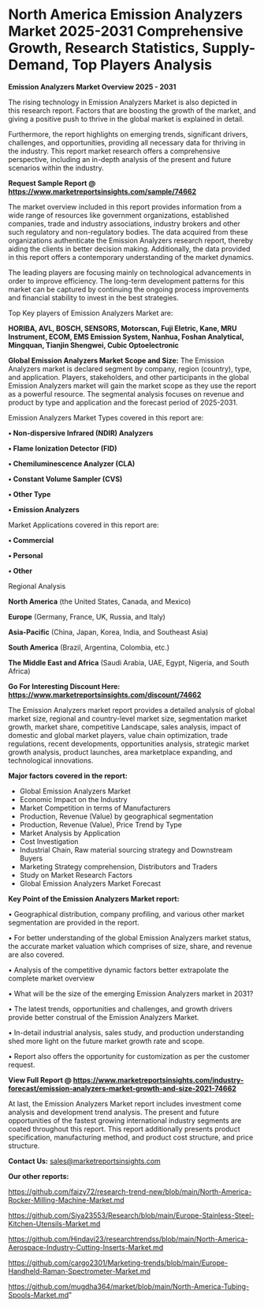 # North America Emission Analyzers Market 2025-2031 Comprehensive Growth, Research Statistics, Supply-Demand,  Top Players Analysis

<Strong> Emission Analyzers Market Overview 2025 - 2031</strong>

The rising technology in Emission Analyzers Market is also depicted in this research report. Factors that are boosting the growth of the market, and giving a positive push to thrive in the global market is explained in detail.

Furthermore, the report highlights on emerging trends, significant drivers, challenges, and opportunities, providing all necessary data for thriving in the industry. This report market research offers a comprehensive perspective, including an in-depth analysis of the present and future scenarios within the industry.

<strong>Request Sample Report @ <a href=https://www.marketreportsinsights.com/sample/74662>https://www.marketreportsinsights.com/sample/74662</a></strong>

The market overview included in this report provides information from a wide range of resources like government organizations, established companies, trade and industry associations, industry brokers and other such regulatory and non-regulatory bodies. The data acquired from these organizations authenticate the Emission Analyzers research report, thereby aiding the clients in better decision making. Additionally, the data provided in this report offers a contemporary understanding of the market dynamics.

The leading players are focusing mainly on technological advancements in order to improve efficiency. The long-term development patterns for this market can be captured by continuing the ongoing process improvements and financial stability to invest in the best strategies.

Top Key players of Emission Analyzers Market are:

<strong>HORIBA, AVL, BOSCH, SENSORS, Motorscan, Fuji Eletric, Kane, MRU Instrument, ECOM, EMS Emission System, Nanhua, Foshan Analytical, Mingquan, Tianjin Shengwei, Cubic Optoelectronic</strong>

<strong><b>Global Emission Analyzers Market Scope and Size:</b></strong>
The Emission Analyzers market is declared segment by company, region (country), type, and application. Players, stakeholders, and other participants in the global Emission Analyzers market will gain the market scope as they use the report as a powerful resource. The segmental analysis focuses on revenue and product by type and application and the forecast period of 2025-2031.

Emission Analyzers Market Types covered in this report are:

<strong>• Non-dispersive Infrared (NDIR) Analyzers

• Flame Ionization Detector (FID)

• Chemiluminescence Analyzer (CLA)

• Constant Volume Sampler (CVS)

• Other Type

• Emission Analyzers</strong>

Market Applications covered in this report are:

<strong>• Commercial

• Personal

• Other</strong> 

Regional Analysis

<strong>North America</strong> (the United States, Canada, and Mexico)

<strong>Europe</strong> (Germany, France, UK, Russia, and Italy)

<strong>Asia-Pacific</strong> (China, Japan, Korea, India, and Southeast Asia)

<strong>South America</strong> (Brazil, Argentina, Colombia, etc.)

<strong>The Middle East and Africa</strong> (Saudi Arabia, UAE, Egypt, Nigeria, and South Africa)

<strong>Go For Interesting Discount Here: <a href=https://www.marketreportsinsights.com/discount/74662>https://www.marketreportsinsights.com/discount/74662</a></strong>

The Emission Analyzers market report provides a detailed analysis of global market size, regional and country-level market size, segmentation market growth, market share, competitive Landscape, sales analysis, impact of domestic and global market players, value chain optimization, trade regulations, recent developments, opportunities analysis, strategic market growth analysis, product launches, area marketplace expanding, and technological innovations.

<strong><b>Major factors covered in the report:</b></strong>
<ul>
  <li>Global Emission Analyzers Market </li>
  <li>Economic Impact on the Industry</li>
  <li>Market Competition in terms of Manufacturers</li>
  <li>Production, Revenue (Value) by geographical segmentation</li>
  <li>Production, Revenue (Value), Price Trend by Type</li>
  <li>Market Analysis by Application</li>
  <li>Cost Investigation</li>
  <li>Industrial Chain, Raw material sourcing strategy and Downstream Buyers</li>
  <li>Marketing Strategy comprehension, Distributors and Traders</li>
  <li>Study on Market Research Factors</li>
  <li>Global Emission Analyzers Market Forecast</li>
</ul>

<strong><b>Key Point of the Emission Analyzers Market report:</b></strong>

• Geographical distribution, company profiling, and various other market segmentation are provided in the report.

• For better understanding of the global Emission Analyzers market status, the accurate market valuation which comprises of size, share, and revenue are also covered.

• Analysis of the competitive dynamic factors better extrapolate the complete market overview

• What will be the size of the emerging Emission Analyzers market in 2031?

• The latest trends, opportunities and challenges, and growth drivers provide better construal of the Emission Analyzers Market.

• In-detail industrial analysis, sales study, and production understanding shed more light on the future market growth rate and scope.

• Report also offers the opportunity for customization as per the customer request.

<strong><b>View Full Report @ <a href=https://www.marketreportsinsights.com/industry-forecast/emission-analyzers-market-growth-and-size-2021-74662>https://www.marketreportsinsights.com/industry-forecast/emission-analyzers-market-growth-and-size-2021-74662</a></b></strong>


At last, the Emission Analyzers Market report includes investment come analysis and development trend analysis. The present and future opportunities of the fastest growing international industry segments are coated throughout this report. This report additionally presents product specification, manufacturing method, and product cost structure, and price structure.

<strong>Contact Us:</strong>
sales@marketreportsinsights.com

<strong>Our other reports:</strong>

<a href=https://github.com/faizy72/research-trend-new/blob/main/North-America-Rocker-Milling-Machine-Market.md>https://github.com/faizy72/research-trend-new/blob/main/North-America-Rocker-Milling-Machine-Market.md</a>

<a href=https://github.com/Siya23553/Research/blob/main/Europe-Stainless-Steel-Kitchen-Utensils-Market.md>https://github.com/Siya23553/Research/blob/main/Europe-Stainless-Steel-Kitchen-Utensils-Market.md</a>

<a href=https://github.com/Hindavi23/researchtrendss/blob/main/North-America-Aerospace-Industry-Cutting-Inserts-Market.md>https://github.com/Hindavi23/researchtrendss/blob/main/North-America-Aerospace-Industry-Cutting-Inserts-Market.md</a>

<a href=https://github.com/cargo2301/Marketing-trends/blob/main/Europe-Handheld-Raman-Spectrometer-Market.md>https://github.com/cargo2301/Marketing-trends/blob/main/Europe-Handheld-Raman-Spectrometer-Market.md</a>

<a href=https://github.com/mugdha364/market/blob/main/North-America-Tubing-Spools-Market.md>https://github.com/mugdha364/market/blob/main/North-America-Tubing-Spools-Market.md</a>"
